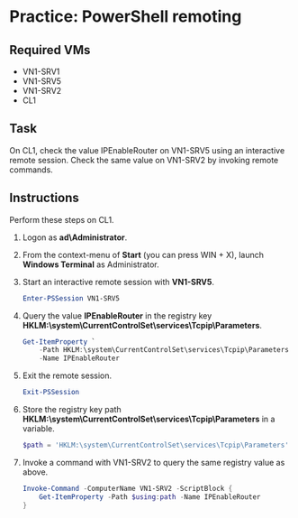 # Practice: PowerShell remoting

## Required VMs

* VN1-SRV1
* VN1-SRV5
* VN1-SRV2
* CL1

## Task

On CL1, check the value IPEnableRouter on VN1-SRV5 using an interactive remote session. Check the same value on VN1-SRV2 by invoking remote commands.

## Instructions

Perform these steps on CL1.

1. Logon as **ad\Administrator**.
1. From the context-menu of **Start** (you can press WIN + X), launch **Windows Terminal** as Administrator.
1. Start an interactive remote session with **VN1-SRV5**.

    ````powershell
    Enter-PSSession VN1-SRV5
    ````

1. Query the value **IPEnableRouter** in the registry key **HKLM:\system\CurrentControlSet\services\Tcpip\Parameters**.

    ````powershell
    Get-ItemProperty `
        -Path HKLM:\system\CurrentControlSet\services\Tcpip\Parameters `
        -Name IPEnableRouter
    ````

1. Exit the remote session.

    ````powershell
    Exit-PSSession
    ````

1. Store the registry key path **HKLM:\system\CurrentControlSet\services\Tcpip\Parameters** in a variable.

    ````powershell
    $path = 'HKLM:\system\CurrentControlSet\services\Tcpip\Parameters'
    ````

1. Invoke a command with VN1-SRV2 to query the same registry value as above.

    ````powershell
    Invoke-Command -ComputerName VN1-SRV2 -ScriptBlock {
        Get-ItemProperty -Path $using:path -Name IPEnableRouter
    }
    ````
